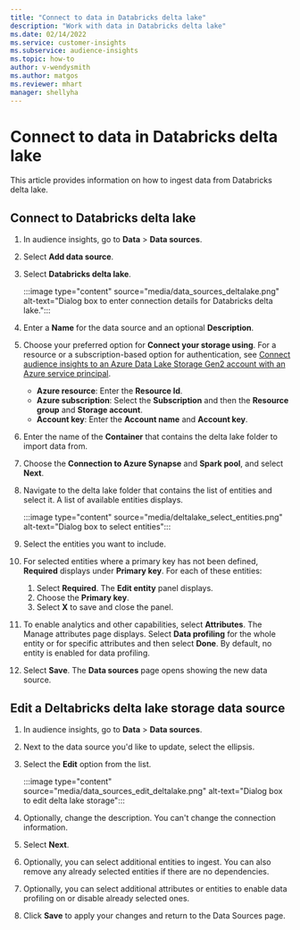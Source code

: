 ```yaml
---
title: "Connect to data in Databricks delta lake"
description: "Work with data in Databricks delta lake"
ms.date: 02/14/2022
ms.service: customer-insights
ms.subservice: audience-insights
ms.topic: how-to
author: v-wendysmith
ms.author: matgos
ms.reviewer: mhart
manager: shellyha
---
```


# Connect to data in Databricks delta lake

This article provides information on how to ingest data from Databricks delta lake.

## Connect to Databricks delta lake

1. In audience insights, go to **Data** > **Data sources**.

1. Select **Add data source**.

1. Select **Databricks delta lake**.

   :::image type="content" source="media/data_sources_deltalake.png" alt-text="Dialog box to enter connection details for Databricks delta lake.":::
   
1.  Enter a **Name** for the data source and an optional **Description**.

1. Choose your preferred option for **Connect your storage using**. For a resource or a subscription-based option for authentication, see [Connect audience insights to an Azure Data Lake Storage Gen2 account with an Azure service principal](connect-service-principal.md).

   -  **Azure resource**: Enter the **Resource Id**.
   -  **Azure subscription**: Select the **Subscription** and then the **Resource group** and **Storage account**.
   -  **Account key**: Enter the **Account name** and **Account key**.

1. Enter the name of the **Container** that contains the delta lake folder to import data from.
 
1. Choose the **Connection to Azure Synapse** and **Spark pool**, and select **Next**.

1. Navigate to the delta lake folder that contains the list of entities and select it. A list of available entities displays.  

   :::image type="content" source="media/deltalake_select_entities.png" alt-text="Dialog box to select entities":::
  
1. Select the entities you want to include.

1. For selected entities where a primary key has not been defined, **Required** displays under **Primary key**. For each of these entities:
   1. Select **Required**. The **Edit entity** panel displays. 
   1. Choose the **Primary key**. 
   1. Select **X** to save and close the panel.

1. To enable analytics and other capabilities, select **Attributes**. The Manage attributes page displays. Select **Data profiling** for the whole entity or for specific attributes and then select **Done**. By default, no entity is enabled for data profiling.

1. Select **Save**. The **Data sources** page opens showing the new data source.

## Edit a Deltabricks delta lake storage data source

1. In audience insights, go to **Data** > **Data sources**.

1. Next to the data source you'd like to update, select the ellipsis.

1. Select the **Edit** option from the list.

   :::image type="content" source="media/data_sources_edit_deltalake.png" alt-text="Dialog box to edit delta lake storage":::
   
1. Optionally, change the description. You can't change the connection information.

1. Select **Next**.

1. Optionally, you can select additional entities to ingest. You can also remove any already selected entities if there are no dependencies.

1. Optionally, you can select additional attributes or entities to enable data profiling on or disable already selected ones.
 
1. Click **Save** to apply your changes and return to the Data Sources page.
